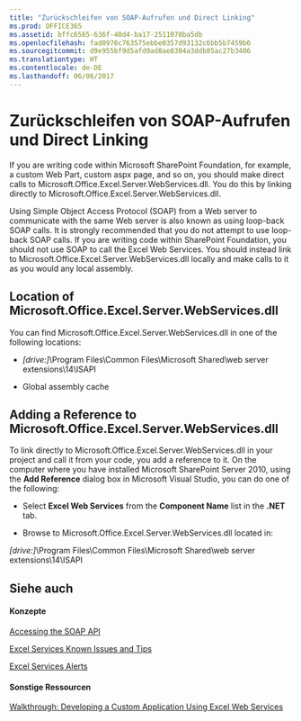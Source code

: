 ```yaml
---
title: "Zurückschleifen von SOAP-Aufrufen und Direct Linking"
ms.prod: OFFICE365
ms.assetid: bffc6565-636f-40d4-ba17-2511070ba5db
ms.openlocfilehash: fad0976c763575ebbe0357d93132c6bb5b7459b6
ms.sourcegitcommit: d9e955bf9d5afd9ad8ae8304a3ddb85ac27b3406
ms.translationtype: HT
ms.contentlocale: de-DE
ms.lasthandoff: 06/06/2017
---
```

# <a name="loop-back-soap-calls-and-direct-linking"></a>Zurückschleifen von SOAP-Aufrufen und Direct Linking

If you are writing code within Microsoft SharePoint Foundation, for example, a custom Web Part, custom aspx page, and so on, you should make direct calls to Microsoft.Office.Excel.Server.WebServices.dll. You do this by linking directly to Microsoft.Office.Excel.Server.WebServices.dll. 
  
    
    

Using Simple Object Access Protocol (SOAP) from a Web server to communicate with the same Web server is also known as using loop-back SOAP calls. It is strongly recommended that you do not attempt to use loop-back SOAP calls. If you are writing code within SharePoint Foundation, you should not use SOAP to call the Excel Web Services. You should instead link to Microsoft.Office.Excel.Server.WebServices.dll locally and make calls to it as you would any local assembly.
## <a name="location-of-microsoftofficeexcelserverwebservicesdll"></a>Location of Microsoft.Office.Excel.Server.WebServices.dll

You can find Microsoft.Office.Excel.Server.WebServices.dll in one of the following locations:
  
    
    

-  _[drive:]_\\Program Files\\Common Files\\Microsoft Shared\\web server extensions\\14\\ISAPI
    
  
- Global assembly cache 
    
  

## <a name="adding-a-reference-to-microsoftofficeexcelserverwebservicesdll"></a>Adding a Reference to Microsoft.Office.Excel.Server.WebServices.dll

To link directly to Microsoft.Office.Excel.Server.WebServices.dll in your project and call it from your code, you add a reference to it. On the computer where you have installed Microsoft SharePoint Server 2010, using the **Add Reference** dialog box in Microsoft Visual Studio, you can do one of the following:
  
    
    

- Select **Excel Web Services** from the **Component Name** list in the **.NET** tab.
    
  
- Browse to Microsoft.Office.Excel.Server.WebServices.dll located in:
  
    
    
 _[drive:]_\\Program Files\\Common Files\\Microsoft Shared\\web server extensions\\14\\ISAPI
    
  

## <a name="see-also"></a>Siehe auch


#### <a name="concepts"></a>Konzepte


  
    
    
 [Accessing the SOAP API](accessing-the-soap-api)
  
    
    
 [Excel Services Known Issues and Tips](excel-services-known-issues-and-tips)
  
    
    
 [Excel Services Alerts](excel-services-alerts)
#### <a name="other-resources"></a>Sonstige Ressourcen


  
    
    
 [Walkthrough: Developing a Custom Application Using Excel Web Services](walkthrough-developing-a-custom-application-using-excel-web-services)
